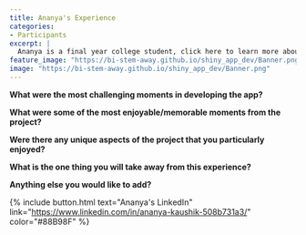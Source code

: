 ```yaml
---
title: Ananya's Experience
categories:
- Participants
excerpt: |
  Ananya is a final year college student, click here to learn more about her experience as a participant in this project.|
feature_image: "https://bi-stem-away.github.io/shiny_app_dev/Banner.png"
image: "https://bi-stem-away.github.io/shiny_app_dev/Banner.png"
---
```


**What were the most challenging moments in developing the app?**



**What were some of the most enjoyable/memorable moments from the project?**


**Were there any unique aspects of the project that you particularly enjoyed?**



**What is the one thing you will take away from this experience?**


**Anything else you would like to add?**


{% include button.html text="Ananya's LinkedIn" link="https://www.linkedin.com/in/ananya-kaushik-508b731a3/" color="#88B98F" %}
